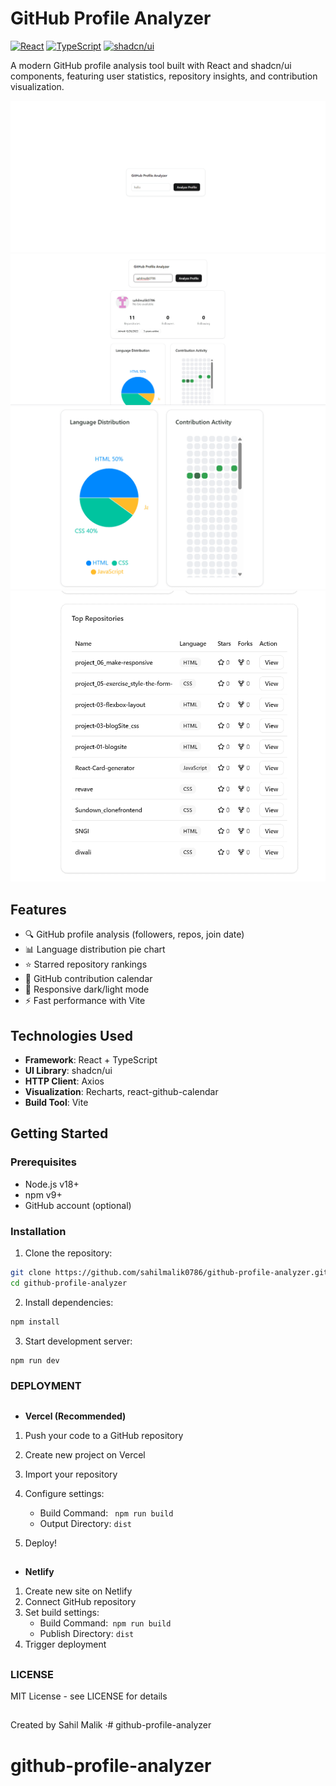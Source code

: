 # GitHub Profile Analyzer

[![React](https://img.shields.io/badge/React-19+-61DAFB?logo=react)](https://react.dev/)
[![TypeScript](https://img.shields.io/badge/TypeScript-5.0+-3178C6?logo=typescript)](https://www.typescriptlang.org/)
[![shadcn/ui](https://img.shields.io/badge/shadcn/ui-0.4.1-000000?logo=react)](https://ui.shadcn.com/)

A modern GitHub profile analysis tool built with React and shadcn/ui components, featuring user statistics, repository insights, and contribution visualization.
<div align= "center">

![Screenshot ](./public/home.png) ![Screenshot](./public/cards.png)![Screenshot](./public/activity.png) ![Screenshot '](./public/repos.png) 

</div>


## Features

- 🔍 GitHub profile analysis (followers, repos, join date)
- 📊 Language distribution pie chart
- ⭐ Starred repository rankings
- 📅 GitHub contribution calendar
- 🎨 Responsive dark/light mode
- ⚡ Fast performance with Vite

## Technologies Used

- **Framework**: React + TypeScript
- **UI Library**: shadcn/ui
- **HTTP Client**: Axios
- **Visualization**: Recharts, react-github-calendar
- **Build Tool**: Vite

## Getting Started

### Prerequisites

- Node.js v18+
- npm v9+
- GitHub account (optional)

### Installation

1. Clone the repository:
```bash
git clone https://github.com/sahilmalik0786/github-profile-analyzer.git
cd github-profile-analyzer
```

2. Install dependencies:
```bash
npm install
```
3. Start development server:
```bash
npm run dev
```

### DEPLOYMENT
##
- **Vercel (Recommended)**

1. Push your code to a GitHub repository
2. Create new project on Vercel
3. Import your repository
4. Configure settings:
    - Build Command: ```  npm run build ```
     - Output Directory: ``` dist ```

5. Deploy!


##

- **Netlify**

1. Create new site on Netlify
2. Connect GitHub repository
3. Set build settings:
    - Build Command:``` npm run build```
    - Publish Directory: ```dist```
4. Trigger deployment


##

### LICENSE

   MIT License - see LICENSE for details
##
   Created by Sahil Malik ·#   g i t h u b - p r o f i l e - a n a l y z e r 
 
# github-profile-analyzer

